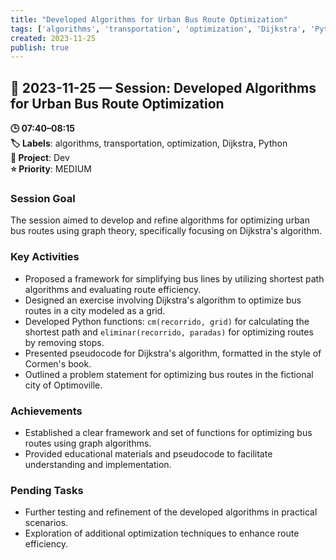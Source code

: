 ```yaml
---
title: "Developed Algorithms for Urban Bus Route Optimization"
tags: ['algorithms', 'transportation', 'optimization', 'Dijkstra', 'Python']
created: 2023-11-25
publish: true
---
```


## 📅 2023-11-25 — Session: Developed Algorithms for Urban Bus Route Optimization

**🕒 07:40–08:15**  
**🏷️ Labels**: algorithms, transportation, optimization, Dijkstra, Python  
**📂 Project**: Dev  
**⭐ Priority**: MEDIUM  


### Session Goal
The session aimed to develop and refine algorithms for optimizing urban bus routes using graph theory, specifically focusing on Dijkstra's algorithm.

### Key Activities
- Proposed a framework for simplifying bus lines by utilizing shortest path algorithms and evaluating route efficiency.
- Designed an exercise involving Dijkstra's algorithm to optimize bus routes in a city modeled as a grid.
- Developed Python functions: `cm(recorrido, grid)` for calculating the shortest path and `eliminar(recorrido, paradas)` for optimizing routes by removing stops.
- Presented pseudocode for Dijkstra's algorithm, formatted in the style of Cormen's book.
- Outlined a problem statement for optimizing bus routes in the fictional city of Optimoville.

### Achievements
- Established a clear framework and set of functions for optimizing bus routes using graph algorithms.
- Provided educational materials and pseudocode to facilitate understanding and implementation.

### Pending Tasks
- Further testing and refinement of the developed algorithms in practical scenarios.
- Exploration of additional optimization techniques to enhance route efficiency.
